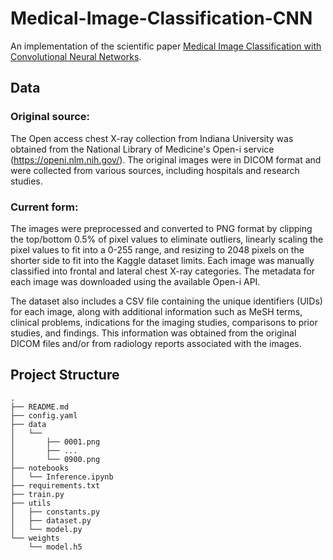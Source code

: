 # Medical-Image-Classification-CNN
An implementation of the scientific paper  [Medical Image Classification with Convolutional Neural Networks](https://ieeexplore.ieee.org/iel7/7056237/7064265/07064414.pdf?casa_token=UXUPIF9mudIAAAAA:xtEddGglzB-nGlTIjH0UrM3orRgYjjWlqYIowWbj8oNdQWsQmDPUdy9hvGWsqFx9htejav_E).

## Data
### Original source:
The Open access chest X-ray collection from Indiana University was obtained from the National Library of Medicine's Open-i service (https://openi.nlm.nih.gov/). The original images were in DICOM format and were collected from various sources, including hospitals and research studies.

### Current form:
The images were preprocessed and converted to PNG format by clipping the top/bottom 0.5% of pixel values to eliminate outliers, linearly scaling the pixel values to fit into a 0-255 range, and resizing to 2048 pixels on the shorter side to fit into the Kaggle dataset limits. Each image was manually classified into frontal and lateral chest X-ray categories. The metadata for each image was downloaded using the available Open-i API.

The dataset also includes a CSV file containing the unique identifiers (UIDs) for each image, along with additional information such as MeSH terms, clinical problems, indications for the imaging studies, comparisons to prior studies, and findings. This information was obtained from the original DICOM files and/or from radiology reports associated with the images.

## Project Structure
```
.
├── README.md
├── config.yaml
├── data
│   └── 
│       ├── 0001.png
│       ├── ...
│       └── 0900.png
├── notebooks
│   └── Inference.ipynb
├── requirements.txt
├── train.py
├── utils
│   ├── constants.py
│   ├── dataset.py
│   └── model.py
└── weights
    └── model.h5
```
